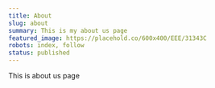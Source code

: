 ```yaml
---
title: About
slug: about
summary: This is my about us page
featured_image: https://placehold.co/600x400/EEE/31343C
robots: index, follow
status: published
---
```


This is about us page
